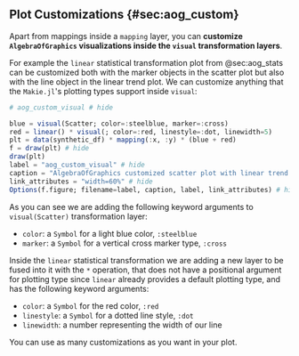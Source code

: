 ## Plot Customizations {#sec:aog_custom}

Apart from mappings inside a `mapping` layer, you can **customize `AlgebraOfGraphics` visualizations inside the `visual` transformation layers**.

For example the `linear` statistical transformation plot from @sec:aog_stats can be customized both with the marker objects in the scatter plot but also with the line object in the linear trend plot. We can customize anything that the `Makie.jl`'s plotting types support inside `visual`:

```julia (editor=true, logging=false, output=true)
# aog_custom_visual # hide

blue = visual(Scatter; color=:steelblue, marker=:cross)
red = linear() * visual(; color=:red, linestyle=:dot, linewidth=5)
plt = data(synthetic_df) * mapping(:x, :y) * (blue + red)
f = draw(plt) # hide
draw(plt)
label = "aog_custom_visual" # hide
caption = "AlgebraOfGraphics customized scatter plot with linear trend estimation." # hide
link_attributes = "width=60%" # hide
Options(f.figure; filename=label, caption, label, link_attributes) # hide
```
As you can see we are adding the following keyword arguments to `visual(Scatter)` transformation layer:

  * `color`: a `Symbol` for a light blue color, `:steelblue`
  * `marker`: a `Symbol` for a vertical cross marker type, `:cross`

Inside the `linear` statistical transformation we are adding a new layer to be fused into it with the `*` operation, that does not have a positional argument for plotting type since `linear` already provides a default plotting type, and has the following keyword arguments:

  * `color`: a `Symbol` for the red color, `:red`
  * `linestyle`: a `Symbol` for a dotted line style, `:dot`
  * `linewidth`: a number representing the width of our line

You can use as many customizations as you want in your plot.

